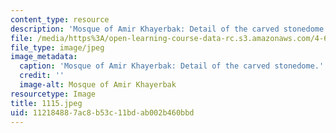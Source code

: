 ```yaml
---
content_type: resource
description: 'Mosque of Amir Khayerbak: Detail of the carved stonedome.'
file: /media/https%3A/open-learning-course-data-rc.s3.amazonaws.com/4-615-the-architecture-of-cairo-spring-2002/112184887ac8b53c11bdab002b460bbd_1115.jpeg
file_type: image/jpeg
image_metadata:
  caption: 'Mosque of Amir Khayerbak: Detail of the carved stonedome.'
  credit: ''
  image-alt: Mosque of Amir Khayerbak
resourcetype: Image
title: 1115.jpeg
uid: 11218488-7ac8-b53c-11bd-ab002b460bbd
---
```

